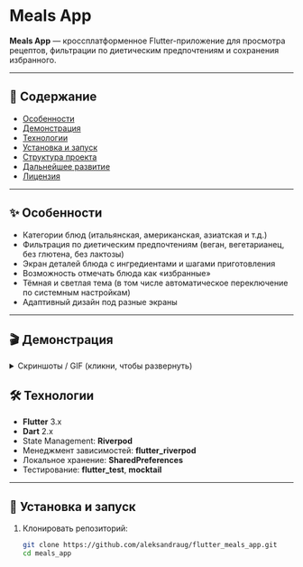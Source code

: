 # Meals App

**Meals App** — кроссплатформенное Flutter-приложение для просмотра рецептов, фильтрации по диетическим предпочтениям и сохранения избранного.

---

## 📌 Содержание

- [Особенности](#-особенности)  
- [Демонстрация](#-демонстрация)  
- [Технологии](#-технологии)  
- [Установка и запуск](#-установка-и-запуск)  
- [Структура проекта](#-структура-проекта)  
- [Дальнейшее развитие](#-дальнейшее-развитие)  
- [Лицензия](#-лицензия)

---

## ✨ Особенности

- Категории блюд (итальянская, американская, азиатская и т.д.)  
- Фильтрация по диетическим предпочтениям (веган, вегетарианец, без глютена, без лактозы)  
- Экран деталей блюда с ингредиентами и шагами приготовления  
- Возможность отмечать блюда как «избранные»  
- Тёмная и светлая тема (в том числе автоматическое переключение по системным настройкам)  
- Адаптивный дизайн под разные экраны

---

## 🎬 Демонстрация

<details>
<summary>Скриншоты / GIF (кликни, чтобы развернуть)</summary>

![Категории блюд](assets/images/categories.png)  
![Список фильтров](assets/images/filters.png)  
![Детали блюда](assets/images/meal_details.png)  
![Избранное](assets/images/favorites.png)  

</details>


## 🛠 Технологии

- **Flutter** 3.x  
- **Dart** 2.x  
- State Management: **Riverpod**  
- Менеджмент зависимостей: **flutter_riverpod**  
- Локальное хранение: **SharedPreferences**  
- Тестирование: **flutter_test**, **mocktail**  

---

## 🚀 Установка и запуск

1. Клонировать репозиторий:
   ```bash
   git clone https://github.com/aleksandraug/flutter_meals_app.git
   cd meals_app
